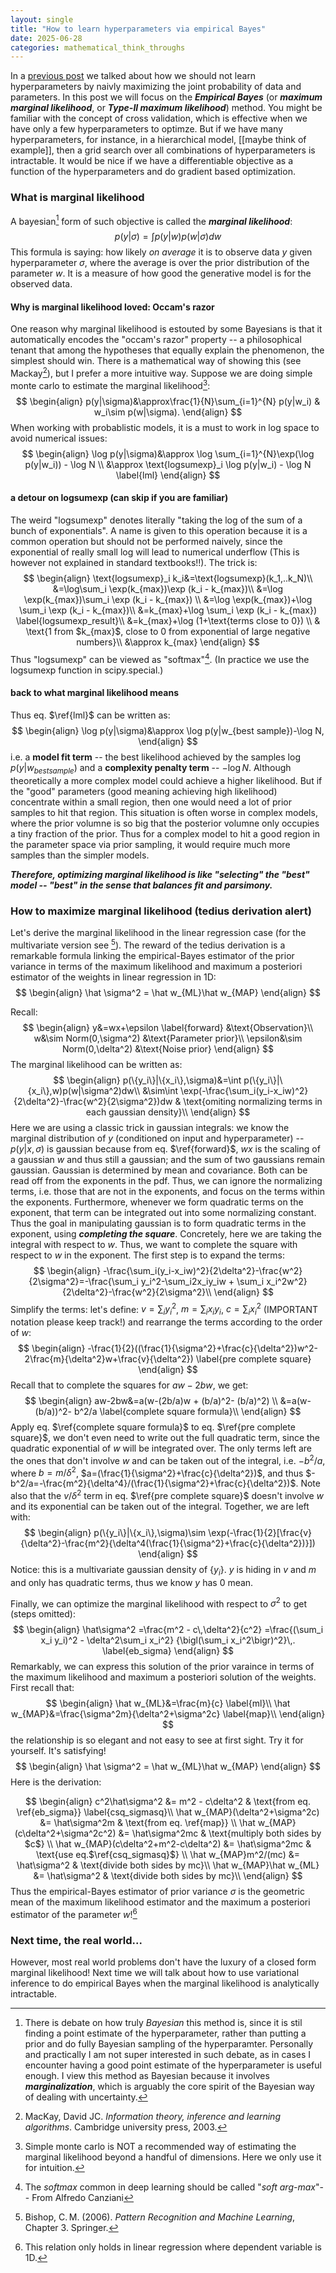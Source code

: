 ```yaml
---
layout: single
title: "How to learn hyperparameters via empirical Bayes"
date: 2025-06-28
categories: mathematical_think_throughs
---
```


In a [previous post](https://samdeoxys1.github.io/blog/mathematical_think_throughs/2025/06/28/map_vs_empirical_bayes.html) we talked about how we should not learn hyperparameters by naivly maximizing the joint probability of data and parameters. In this post we will focus on the ***Empirical Bayes*** (or ***maximum marginal likelihood***, or ***Type-II maximum likelihood***) method. You might be familiar with the concept of cross validation, which is effective when we have only a few hyperparameters to optimze. But if we have many hyperparameters, for instance, in a hierarchical model, [[maybe think of example]], then a grid search over all combinations of hyperparameters is intractable. It would be nice if we have a differentiable objective as a function of the hyperparameters and do gradient based optimization. 

### What is marginal likelihood

A bayesian[^1] form of such objective is called the ***marginal likelihood***:
$$
\begin{equation}
p(y|\sigma)=\int p(y|w)p(w|\sigma)dw
\end{equation}
$$
This formula is saying: how likely *on average* it is to observe data $y$ given hyperparameter $\sigma$, where the average is over the prior distribution of the parameter $w$. It is a measure of how good the generative model is for the observed data. 

#### Why is marginal likelihood loved: Occam's razor

One reason why marginal likelihood is estouted by some Bayesians is that it automatically encodes the "occam's razor" property -- a philosophical tenant that among the hypotheses that equally explain the phenomenon, the simplest should win. There is a mathematical way of showing this (see Mackay[^mackay]), but I prefer a more intuitive way. Suppose we are doing simple monte carlo to estimate the marginal likelihood[^ smc warning]:
$$
\begin{align}
p(y|\sigma)&\approx\frac{1}{N}\sum_{i=1}^{N} p(y|w_i) & w_i\sim p(w|\sigma). 
\end{align}
$$
When working with probablistic models, it is a must to work in log space to avoid numerical issues:
$$
\begin{align}
\log p(y|\sigma)&\approx \log \sum_{i=1}^{N}\exp(\log p(y|w_i)) - \log N \\
&\approx \text{logsumexp}_i \log p(y|w_i) - \log N \label{lml}
\end{align}
$$

#### a detour on logsumexp (can skip if you are familiar)

The weird "logsumexp" denotes literally "taking the log of the sum of a bunch of exponentials". A name is given to this operation because it is a common operation but should not be performed naively, since the exponential of really small log will lead to numerical underflow (This is however not explained  in standard textbooks!!). The trick is: 
$$
\begin{align}
\text{logsumexp}_i k_i&=\text{logsumexp}(k_1,..k_N)\\
&=\log\sum_i \exp(k_{max})\exp (k_i - k_{max})\\
&=\log \exp(k_{max})\sum_i \exp (k_i - k_{max}) \\
&=\log \exp(k_{max})+\log \sum_i \exp (k_i - k_{max})\\
&=k_{max}+\log \sum_i \exp (k_i - k_{max}) \label{logsumexp_result}\\
&=k_{max}+\log (1+\text{terms close to 0}) \\
& \text{1 from $k_{max}$, close to 0 from exponential of large negative numbers}\\  
&\approx k_{max}
\end{align}
$$
Thus "logsumexp" can be viewed as "softmax"[^ correct softmax]. (In practice we use the logsumexp function in scipy.special.)

#### back to what marginal likelihood means

Thus eq. $\ref{lml}$ can be written as:
$$
\begin{align}
\log p(y|\sigma)&\approx \log p(y|w_{best sample})-\log N,
\end{align}
$$
i.e. a **model fit term** -- the best likelihood achieved by the samples $\log p(y|w_{best sample})$ and a **complexity penalty term** -- $-\log N$. Although theoretically a more complex model could achieve a higher likelihood. But if the "good" parameters (good meaning achieving high likelihood) concentrate within a small region, then one would need a lot of prior samples to hit that region. This situation is often worse in complex models, where the prior volumne is so big that the posterior volumne only occupies a tiny fraction of the prior. Thus for a complex model to hit a good region in the parameter space via prior sampling, it would require much more samples than the simpler models. 

***Therefore, optimizing marginal likelihood is like "selecting" the "best" model --  "best" in the sense that balances fit and parsimony.*** 



### How to maximize marginal likelihood (tedius derivation alert)

Let's derive the marginal likelihood in the linear regression case (for the multivariate version see [^bishop3 ]). The reward of the tedius derivation is a remarkable formula linking the empirical-Bayes estimator of the prior variance in terms of the maximum likelihood and maximum a posteriori estimator of the weights in linear regression in 1D:
$$
\begin{align}
\hat \sigma^2 = \hat w_{ML}\hat w_{MAP}
\end{align}
$$


Recall:
$$
\begin{align}
y&=wx+\epsilon \label{forward} &\text{Observation}\\
w&\sim Norm(0,\sigma^2) &\text{Parameter prior}\\
\epsilon&\sim Norm(0,\delta^2) &\text{Noise prior}
\end{align}
$$
The marginal likelihood can be written as:
$$
\begin{align}
p(\{y_i\}|\{x_i\},\sigma)&=\int p(\{y_i\}|\{x_i\},w)p(w|\sigma^2)dw\\
&\sim\int \exp(-\frac{\sum_i(y_i-x_iw)^2}{2\delta^2}-\frac{w^2}{2\sigma^2})dw & \text{omiting normalizing terms in each gaussian density}\\
\end{align}
$$
Here we are using a classic trick in gaussian integrals: we know the marginal distribution of $y$ (conditioned on input and hyperparameter) -- $p(y|x,\sigma)$ is gaussian because from eq. $\ref{forward}$, $wx$ is the scaling of a gaussian $w$ and thus still a gaussian; and the sum of two gaussians remain gaussian. Gaussian is determined by mean and covariance. Both can be read off from the exponents in the pdf. Thus, we can ignore the normalizing terms, i.e. those that are not in the exponents, and focus on the terms within the exponents. Furthermore, whenever we form quadratic terms on the exponent, that term can be integrated out into some normalizing constant. Thus the goal in manipulating gaussian is to form quadratic terms in the exponent, using ***completing the square***. Concretely, here we are taking the integral with respect to $w$. Thus, we want to complete the square with respect to $w$ in the exponent. The first step is to expand the terms:
$$
\begin{align}
-\frac{\sum_i(y_i-x_iw)^2}{2\delta^2}-\frac{w^2}{2\sigma^2}=-\frac{\sum_i y_i^2-\sum_i2x_iy_iw + \sum_i x_i^2w^2}{2\delta^2}-\frac{w^2}{2\sigma^2}\\
\end{align}
$$
Simplify the terms: let's define: $v=\sum_iy_i^2$, $m=\sum_i x_iy_i$, $c=\sum_i x_i^2$ (IMPORTANT notation please keep track!) and rearrange the terms according to the order of $w$:
$$
\begin{align}
-\frac{1}{2}((\frac{1}{\sigma^2}+\frac{c}{\delta^2})w^2-2\frac{m}{\delta^2}w+\frac{v}{\delta^2}) \label{pre complete square}
\end{align}
$$
Recall that to complete the squares for $aw-2bw$, we get:
$$
\begin{align}
aw-2bw&=a(w-(2b/a)w + (b/a)^2- (b/a)^2) \\
&=a(w-(b/a))^2- b^2/a \label{complete square formula}\\
\end{align}
$$
Apply eq. $\ref{complete square formula}$ to eq. $\ref{pre complete square}$, we don't even need to write out the full quadratic term, since the quadratic exponential of $w$ will be integrated over. The only terms left are the ones that don't involve $w$ and can be taken out of the integral, i.e. $-b^2/a$, where $b=m/\delta^2$, $a=(\frac{1}{\sigma^2}+\frac{c}{\delta^2})$, and thus $-b^2/a=-\frac{m^2}{\delta^4}/(\frac{1}{\sigma^2}+\frac{c}{\delta^2})$. Note also that the $v/\delta^2$ term in eq. $\ref{pre complete square}$ doesn't involve $w$ and its exponential can be taken out of the integral. Together, we are left with:
$$
\begin{align}
p(\{y_i\}|\{x_i\},\sigma)\sim \exp(-\frac{1}{2}[\frac{v}{\delta^2}-\frac{m^2}{\delta^4(\frac{1}{\sigma^2}+\frac{c}{\delta^2})}])
\end{align}
$$
Notice: this is a multivariate gaussian density of $\{y_i\}$. $y$ is hiding in $v$ and $m$ and only has quadratic terms, thus we know $y$ has $0$ mean. 

Finally, we can optimize the marginal likelihood with respect to $\sigma^2$ to get (steps omitted):
$$
\begin{align}
\hat\sigma^2
=\frac{m^2 - c\,\delta^2}{c^2}
=\frac{(\sum_i x_i y_i)^2 - \delta^2\sum_i x_i^2}
     {\bigl(\sum_i x_i^2\bigr)^2}\,. \label{eb_sigma}
\end{align}
$$
Remarkably, we can express this solution of the prior varaince in terms of the maximum likelihood and maximum a posteriori solution of the weights. First recall that: 
$$
\begin{align}
\hat w_{ML}&=\frac{m}{c} \label{ml}\\
\hat w_{MAP}&=\frac{\sigma^2m}{\delta^2+\sigma^2c} \label{map}\\
\end{align}
$$
the relationship is so elegant and not easy to see at first sight. Try it for yourself. It's satisfying!
$$
\begin{align}
\hat \sigma^2 = \hat w_{ML}\hat w_{MAP}
\end{align}
$$
Here is the derivation:


$$
\begin{align}
c^2\hat\sigma^2 &= m^2 - c\delta^2 & \text{from eq. \ref{eb_sigma}} \label{csq_sigmasq}\\
\hat w_{MAP}(\delta^2+\sigma^2c) &= \hat\sigma^2m & \text{from eq. \ref{map}} \\
\hat w_{MAP}(c\delta^2+\sigma^2c^2) &= \hat\sigma^2mc & \text{multiply both sides by $c$} \\
\hat w_{MAP}(c\delta^2+m^2-c\delta^2) &= \hat\sigma^2mc & \text{use eq.$\ref{csq_sigmasq}$} \\
\hat w_{MAP}m^2/(mc) &= \hat\sigma^2 & \text{divide both sides by mc}\\
\hat w_{MAP}\hat w_{ML} &= \hat\sigma^2 & \text{divide both sides by mc}\\
\end{align}
$$
Thus the empirical-Bayes estimator of prior variance $\sigma$ is the geometric mean of the maximum likelihood estimator and the maximum a posteriori estimator of the parameter $w$![^multiDcaution]



### Next time, the real world...

However, most real world problems don't have the luxury of a closed form marginal likelihood! Next time we will talk about how to use variational inference to do empirical Bayes when the marginal likelihood is analytically intractable. 



[^1]: There is debate on how truly *Bayesian* this method is, since it is stil finding a point estimate of the hyperparameter, rather than putting a prior and do fully Bayesian sampling of the hyperparamter. Personally and practically I am not super interested in such debate, as in cases I encounter having a good point estimate of the hyperparameter is useful enough. I view this method as Bayesian because it involves ***marginalization***, which is arguably the core spirit of the Bayesian way of dealing with uncertainty.   



[^bishop3]: Bishop, C. M. (2006). *Pattern Recognition and Machine Learning*, Chapter 3. Springer.



[^multiDcaution]:  This relation only holds in linear regression where dependent variable is 1D.



[^mackay ]: MacKay, David JC. *Information theory, inference and learning algorithms*. Cambridge university press, 2003.



[^ smc warning]: Simple monte carlo is NOT a recommended way of estimating the marginal likelihood beyond a handful of dimensions. Here we only use it for intuition.  



[^ correct softmax]: The *softmax* common in deep learning should be called "*soft arg-max*"-- From Alfredo Canziani
